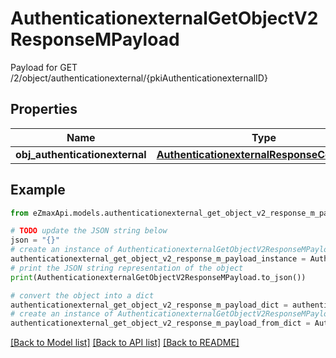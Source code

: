 # AuthenticationexternalGetObjectV2ResponseMPayload

Payload for GET /2/object/authenticationexternal/{pkiAuthenticationexternalID}

## Properties

Name | Type | Description | Notes
------------ | ------------- | ------------- | -------------
**obj_authenticationexternal** | [**AuthenticationexternalResponseCompound**](AuthenticationexternalResponseCompound.md) |  | 

## Example

```python
from eZmaxApi.models.authenticationexternal_get_object_v2_response_m_payload import AuthenticationexternalGetObjectV2ResponseMPayload

# TODO update the JSON string below
json = "{}"
# create an instance of AuthenticationexternalGetObjectV2ResponseMPayload from a JSON string
authenticationexternal_get_object_v2_response_m_payload_instance = AuthenticationexternalGetObjectV2ResponseMPayload.from_json(json)
# print the JSON string representation of the object
print(AuthenticationexternalGetObjectV2ResponseMPayload.to_json())

# convert the object into a dict
authenticationexternal_get_object_v2_response_m_payload_dict = authenticationexternal_get_object_v2_response_m_payload_instance.to_dict()
# create an instance of AuthenticationexternalGetObjectV2ResponseMPayload from a dict
authenticationexternal_get_object_v2_response_m_payload_from_dict = AuthenticationexternalGetObjectV2ResponseMPayload.from_dict(authenticationexternal_get_object_v2_response_m_payload_dict)
```
[[Back to Model list]](../README.md#documentation-for-models) [[Back to API list]](../README.md#documentation-for-api-endpoints) [[Back to README]](../README.md)


